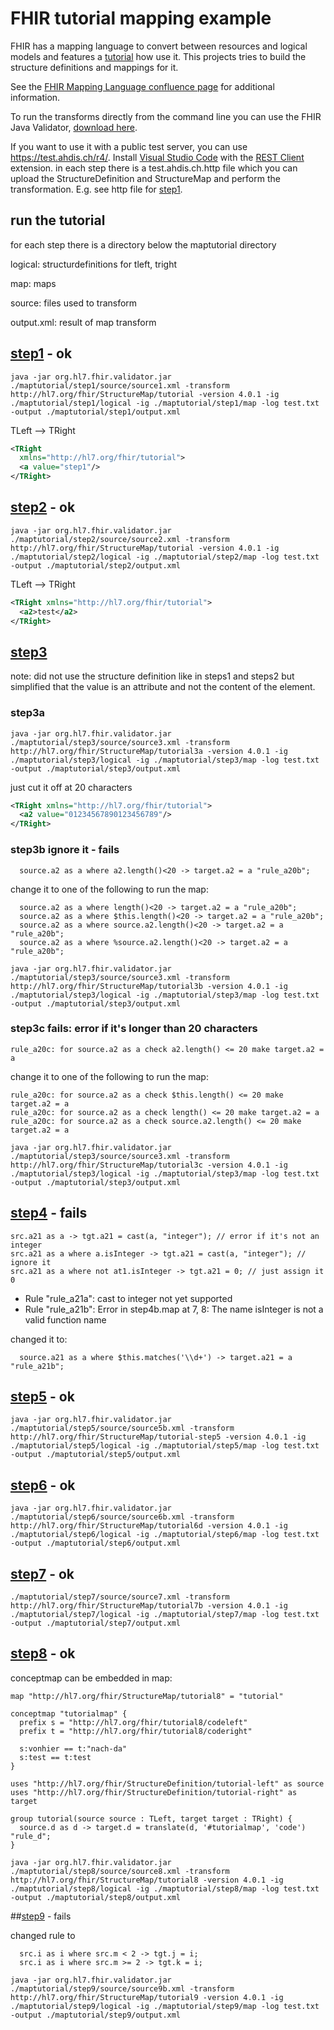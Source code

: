 # FHIR tutorial mapping example
FHIR has a mapping language to convert between resources and logical models and features a [tutorial](http://build.fhir.org/mapping-tutorial.html) how use it. This projects tries to build the structure definitions and mappings for it.

See the [FHIR Mapping Language confluence page](https://confluence.hl7.org/display/FHIR/Using+the+FHIR+Mapping+Language) for additional information. 

To run the transforms directly from the command line you can use the FHIR Java Validator, [download here](https://github.com/hapifhir/org.hl7.fhir.core/releases/latest/download/validator_cli.jar).

If you want to use it with a public test server, you can use https://test.ahdis.ch/r4/. Install [Visual Studio Code](https://code.visualstudio.com/) with the [REST Client](https://marketplace.visualstudio.com/items?itemName=humao.rest-client) extension. in each step there is a test.ahdis.ch.http file which you can upload the StructureDefinition and StructureMap and perform the transformation. E.g. see http file for [step1](https://github.com/ahdis/fhir-mapping-tutorial/blob/master/maptutorial/step1/test.ahdis.ch.http).

## run the tutorial
for each step there is a directory below the maptutorial directory

logical: structurdefinitions for tleft, tright

map: maps

source: files used to transform

output.xml: result of map transform


## [step1](http://hl7.org/fhir/mapping-tutorial.html#step1) - ok


```
java -jar org.hl7.fhir.validator.jar ./maptutorial/step1/source/source1.xml -transform http://hl7.org/fhir/StructureMap/tutorial -version 4.0.1 -ig ./maptutorial/step1/logical -ig ./maptutorial/step1/map -log test.txt -output ./maptutorial/step1/output.xml
```

TLeft --> TRight

```xml
<TRight 
  xmlns="http://hl7.org/fhir/tutorial">
  <a value="step1"/>
</TRight>
```

## [step2](http://hl7.org/fhir/mapping-tutorial.html#step2) - ok

```
java -jar org.hl7.fhir.validator.jar ./maptutorial/step2/source/source2.xml -transform http://hl7.org/fhir/StructureMap/tutorial -version 4.0.1 -ig ./maptutorial/step2/logical -ig ./maptutorial/step2/map -log test.txt -output ./maptutorial/step2/output.xml
```

TLeft --> TRight

```xml
<TRight xmlns="http://hl7.org/fhir/tutorial">
  <a2>test</a2>
</TRight>
```

## [step3](http://hl7.org/fhir/mapping-tutorial.html#step3)

note: did not use the structure definition like in steps1 and steps2 but simplified that the value is an attribute and not the content of the element.


### step3a

```
java -jar org.hl7.fhir.validator.jar ./maptutorial/step3/source/source3.xml -transform http://hl7.org/fhir/StructureMap/tutorial3a -version 4.0.1 -ig ./maptutorial/step3/logical -ig ./maptutorial/step3/map -log test.txt -output ./maptutorial/step3/output.xml
```

just cut it off at 20 characters

```xml
<TRight xmlns="http://hl7.org/fhir/tutorial">
  <a2 value="01234567890123456789"/>
</TRight>
```

### step3b ignore it - fails

```
  source.a2 as a where a2.length()<20 -> target.a2 = a "rule_a20b";
```

change it to one of the following to run the map:

```
  source.a2 as a where length()<20 -> target.a2 = a "rule_a20b";
  source.a2 as a where $this.length()<20 -> target.a2 = a "rule_a20b";
  source.a2 as a where source.a2.length()<20 -> target.a2 = a "rule_a20b";
  source.a2 as a where %source.a2.length()<20 -> target.a2 = a "rule_a20b";

```

```
java -jar org.hl7.fhir.validator.jar ./maptutorial/step3/source/source3.xml -transform http://hl7.org/fhir/StructureMap/tutorial3b -version 4.0.1 -ig ./maptutorial/step3/logical -ig ./maptutorial/step3/map -log test.txt -output ./maptutorial/step3/output.xml
```

### step3c fails: error if it's longer than 20 characters

```
rule_a20c: for source.a2 as a check a2.length() <= 20 make target.a2 = a
```

change it to one of the following to run the map:

```
rule_a20c: for source.a2 as a check $this.length() <= 20 make target.a2 = a
rule_a20c: for source.a2 as a check length() <= 20 make target.a2 = a
rule_a20c: for source.a2 as a check source.a2.length() <= 20 make target.a2 = a
```

```
java -jar org.hl7.fhir.validator.jar ./maptutorial/step3/source/source3.xml -transform http://hl7.org/fhir/StructureMap/tutorial3c -version 4.0.1 -ig ./maptutorial/step3/logical -ig ./maptutorial/step3/map -log test.txt -output ./maptutorial/step3/output.xml
```


## [step4](http://hl7.org/fhir/mapping-tutorial.html#step4) - fails

```
src.a21 as a -> tgt.a21 = cast(a, "integer"); // error if it's not an integer
src.a21 as a where a.isInteger -> tgt.a21 = cast(a, "integer"); // ignore it
src.a21 as a where not at1.isInteger -> tgt.a21 = 0; // just assign it 0
```

- Rule "rule_a21a": cast to integer not yet supported
- Rule "rule_a21b": Error in step4b.map at 7, 8: The name isInteger is not a valid function name

changed it to:

```
  source.a21 as a where $this.matches('\\d+') -> target.a21 = a "rule_a21b";
```

## [step5](http://hl7.org/fhir/mapping-tutorial.html#step5) - ok 

```
java -jar org.hl7.fhir.validator.jar ./maptutorial/step5/source/source5b.xml -transform http://hl7.org/fhir/StructureMap/tutorial-step5 -version 4.0.1 -ig ./maptutorial/step5/logical -ig ./maptutorial/step5/map -log test.txt -output ./maptutorial/step5/output.xml
```
  
## [step6](http://hl7.org/fhir/mapping-tutorial.html#step6) - ok

```
java -jar org.hl7.fhir.validator.jar ./maptutorial/step6/source/source6b.xml -transform http://hl7.org/fhir/StructureMap/tutorial6d -version 4.0.1 -ig ./maptutorial/step6/logical -ig ./maptutorial/step6/map -log test.txt -output ./maptutorial/step6/output.xml
```

## [step7](http://hl7.org/fhir/mapping-tutorial.html#step7) - ok

```
./maptutorial/step7/source/source7.xml -transform http://hl7.org/fhir/StructureMap/tutorial7b -version 4.0.1 -ig ./maptutorial/step7/logical -ig ./maptutorial/step7/map -log test.txt -output ./maptutorial/step7/output.xml
```
 
## [step8](http://hl7.org/fhir/mapping-tutorial.html#step8) - ok
  
conceptmap can be embedded in map: 

```
map "http://hl7.org/fhir/StructureMap/tutorial8" = "tutorial"

conceptmap "tutorialmap" {
  prefix s = "http://hl7.org/fhir/tutorial8/codeleft"
  prefix t = "http://hl7.org/fhir/tutorial8/coderight"

  s:vonhier == t:"nach-da"
  s:test == t:test
}

uses "http://hl7.org/fhir/StructureDefinition/tutorial-left" as source
uses "http://hl7.org/fhir/StructureDefinition/tutorial-right" as target

group tutorial(source source : TLeft, target target : TRight) {
  source.d as d -> target.d = translate(d, '#tutorialmap', 'code') "rule_d";
}

```

```
java -jar org.hl7.fhir.validator.jar ./maptutorial/step8/source/source8.xml -transform http://hl7.org/fhir/StructureMap/tutorial8 -version 4.0.1 -ig ./maptutorial/step8/logical -ig ./maptutorial/step8/map -log test.txt -output ./maptutorial/step8/output.xml
```

##[step9](http://hl7.org/fhir/mapping-tutorial.html#step9) - fails

changed rule to

```
  src.i as i where src.m < 2 -> tgt.j = i;
  src.i as i where src.m >= 2 -> tgt.k = i;
```

```
java -jar org.hl7.fhir.validator.jar ./maptutorial/step9/source/source9b.xml -transform http://hl7.org/fhir/StructureMap/tutorial9 -version 4.0.1 -ig ./maptutorial/step9/logical -ig ./maptutorial/step9/map -log test.txt -output ./maptutorial/step9/output.xml
```

